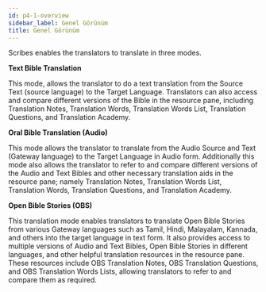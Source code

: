 ```yaml
---
id: p4-1-overview
sidebar_label: Genel Görünüm
title: Genel Görünüm
---
```


Scribes enables the translators to translate in three modes.

**Text Bible Translation**

This mode, allows the translator to do a text translation from the Source Text (source language) to the Target Language. Translators can also access and compare different versions of the Bible in the resource pane, including Translation Notes, Translation Words, Translation Words List, Translation Questions, and Translation Academy.

**Oral Bible Translation (Audio)**

This mode allows the translator to translate from the Audio Source and Text (Gateway language) to the Target Language in Audio form. Additionally this mode also allows the translator to refer to and compare different versions of the Audio and Text Bibles and other necessary translation aids in the resource pane; namely Translation Notes, Translation Words List, Translation Words, Translation Questions, and Translation Academy.

**Open Bible Stories (OBS)**

This translation mode enables translators to translate Open Bible Stories from various Gateway languages such as Tamil, Hindi, Malayalam, Kannada, and others into the target language in text form. It also provides access to multiple versions of Audio and Text Bibles, Open Bible Stories in different languages, and other helpful translation resources in the resource pane. These resources include OBS Translation Notes, OBS Translation Questions, and OBS Translation Words Lists, allowing translators to refer to and compare them as required.